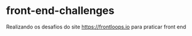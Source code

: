 # front-end-challenges
Realizando os desafios do site https://frontloops.io para praticar front end
